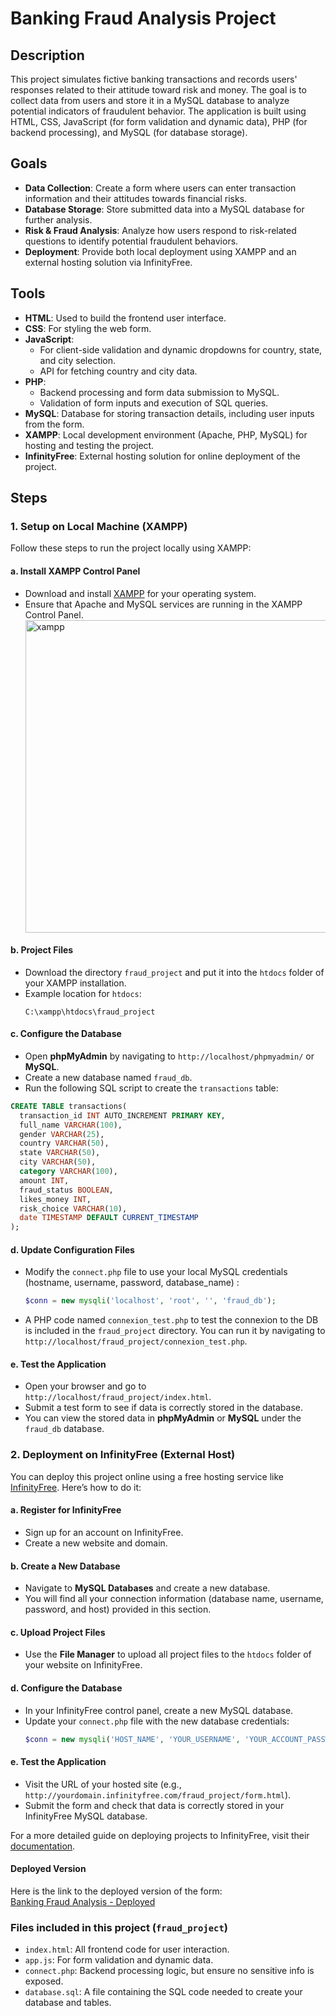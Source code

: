 # Banking Fraud Analysis Project

## Description
This project simulates fictive banking transactions and records users' responses related to their attitude toward risk and money. The goal is to collect data from users and store it in a MySQL database to analyze potential indicators of fraudulent behavior. The application is built using HTML, CSS, JavaScript (for form validation and dynamic data), PHP (for backend processing), and MySQL (for database storage).

## Goals
- **Data Collection**: Create a form where users can enter transaction information and their attitudes towards financial risks.
- **Database Storage**: Store submitted data into a MySQL database for further analysis.
- **Risk & Fraud Analysis**: Analyze how users respond to risk-related questions to identify potential fraudulent behaviors.
- **Deployment**: Provide both local deployment using XAMPP and an external hosting solution via InfinityFree.

## Tools
- **HTML**: Used to build the frontend user interface.
- **CSS**: For styling the web form.
- **JavaScript**: 
  - For client-side validation and dynamic dropdowns for country, state, and city selection.
  - API for fetching country and city data.
- **PHP**: 
  - Backend processing and form data submission to MySQL.
  - Validation of form inputs and execution of SQL queries.
- **MySQL**: Database for storing transaction details, including user inputs from the form.
- **XAMPP**: Local development environment (Apache, PHP, MySQL) for hosting and testing the project.
- **InfinityFree**: External hosting solution for online deployment of the project.

## Steps

### 1. Setup on Local Machine (XAMPP)
Follow these steps to run the project locally using XAMPP:

#### a. Install XAMPP Control Panel
   - Download and install [XAMPP](https://www.apachefriends.org/download.html) for your operating system.
   - Ensure that Apache and MySQL services are running in the XAMPP Control Panel.
     <img src="img/xampp.png" alt="xampp" width="500" style="display:inline-block; vertical-align:middle;" />

#### b. Project Files
   - Download the directory `fraud_project` and put it into the `htdocs` folder of your XAMPP installation.
   - Example location for `htdocs`: 
     ``` 
     C:\xampp\htdocs\fraud_project
     ```

#### c. Configure the Database
   - Open **phpMyAdmin** by navigating to `http://localhost/phpmyadmin/` or **MySQL**.
   - Create a new database named `fraud_db`.
   - Run the following SQL script to create the `transactions` table:

```sql
CREATE TABLE transactions(
  transaction_id INT AUTO_INCREMENT PRIMARY KEY,
  full_name VARCHAR(100),
  gender VARCHAR(25),
  country VARCHAR(50),
  state VARCHAR(50),
  city VARCHAR(50),
  category VARCHAR(100),
  amount INT,
  fraud_status BOOLEAN,
  likes_money INT,
  risk_choice VARCHAR(10),	
  date TIMESTAMP DEFAULT CURRENT_TIMESTAMP
);
```

#### d. Update Configuration Files
   - Modify the `connect.php` file to use your local MySQL credentials (hostname, username, password, database_name) :
     ```php
     $conn = new mysqli('localhost', 'root', '', 'fraud_db');
     ```
  - A PHP code named `connexion_test.php` to test the connexion to the DB is included in the `fraud_project` directory. You can run it by navigating to `http://localhost/fraud_project/connexion_test.php`.

#### e. Test the Application
   - Open your browser and go to `http://localhost/fraud_project/index.html`.
   - Submit a test form to see if data is correctly stored in the database.
   - You can view the stored data in **phpMyAdmin** or **MySQL** under the `fraud_db` database.

### 2. Deployment on InfinityFree (External Host)

You can deploy this project online using a free hosting service like [InfinityFree](https://www.infinityfree.com/). Here’s how to do it:

#### a. Register for InfinityFree
   - Sign up for an account on InfinityFree.
   - Create a new website and domain.

#### b. Create a New Database
   - Navigate to **MySQL Databases** and create a new database.
   - You will find all your connection information (database name, username, password, and host) provided in this section.

#### c. Upload Project Files
   - Use the **File Manager** to upload all project files to the `htdocs` folder of your website on InfinityFree.

#### d. Configure the Database
   - In your InfinityFree control panel, create a new MySQL database.
   - Update your `connect.php` file with the new database credentials:
     ```php
     $conn = new mysqli('HOST_NAME', 'YOUR_USERNAME', 'YOUR_ACCOUNT_PASSWORD', 'YOUR_DB_NAME');
     ```

#### e. Test the Application
   - Visit the URL of your hosted site (e.g., `http://yourdomain.infinityfree.com/fraud_project/form.html`).
   - Submit the form and check that data is correctly stored in your InfinityFree MySQL database.

For a more detailed guide on deploying projects to InfinityFree, visit their [documentation]([https://support.infinityfree.net/getting-started/](https://forum.infinityfree.com/)).

#### Deployed Version
Here is the link to the deployed version of the form:  
[Banking Fraud Analysis - Deployed](http://auradev.infinityfreeapp.com/fraud_project/index.html)

### Files included in this project (`fraud_project`)
- `index.html`: All frontend code for user interaction.
- `app.js`: For form validation and dynamic data.
- `connect.php`: Backend processing logic, but ensure no sensitive info is exposed.
- `database.sql`: A file containing the SQL code needed to create your database and tables.

